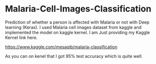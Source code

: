 # Malaria-Cell-Images-Classification
Prediction of whether a person is affected with Malaria or not with Deep learning (Keras).
I used Malaria cell images dataset from kaggle and implemented the model on kaggle kernel. I am Just providing my Kaggle Kernel link
here.

https://www.kaggle.com/mesaqib/malaria-classification

As you can on kenel that I got 95% test accuracy which is quite well. 
